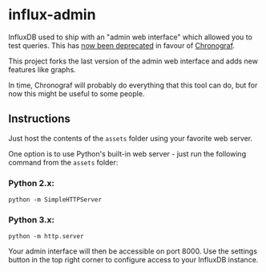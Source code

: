 # influx-admin

InfluxDB used to ship with an "admin web interface" which allowed you to test queries.  This has [now been deprecated](https://docs.influxdata.com/influxdb/v1.2/tools/web_admin/) in favour of [Chronograf](https://docs.influxdata.com/chronograf/).  

This project forks the last version of the admin web interface and adds new features like graphs.

In time, Chronograf will probably do everything that this tool can do, but for now this might be useful to some people.

## Instructions

Just host the contents of the `assets` folder using your favorite web server.

One option is to use Python's built-in web server - just run the following command from the `assets` folder:

### Python 2.x:

`python -m SimpleHTTPServer`

### Python 3.x:

`python -m http.server`

Your admin interface will then be accessible on port 8000.  Use the settings button in the top right corner to configure access to your InfluxDB instance.